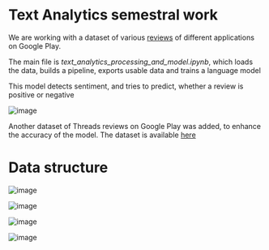 # Text Analytics semestral work
We are working with a dataset of various [reviews](https://www.kaggle.com/datasets/trainingdatapro/6000-messengers-reviews-google-play) of different applications on Google Play.

The main file is *text_analytics_processing_and_model.ipynb*, which loads the data, builds a pipeline, exports usable data and trains a language model

This model detects sentiment, and tries to predict, whether a review is positive or negative

![image](https://github.com/Yes-and/text-analytics-semestral-work/assets/72066894/a9d9d724-baf4-48ac-9e37-f5ca37dacdc7)

Another dataset of Threads reviews on Google Play was added, to enhance the accuracy of the model. The dataset is available [here](https://www.kaggle.com/datasets/jayagopal20/threads-app-reviews-dataset)

# Data structure
![image](https://github.com/Yes-and/text-analytics-semestral-work/assets/72066894/666c93d2-a357-4b5e-9095-c8e16919dda5)

![image](https://github.com/Yes-and/text-analytics-semestral-work/assets/72066894/f59546c5-7e59-4950-9c18-148b55dc793a)

![image](https://github.com/Yes-and/text-analytics-semestral-work/assets/72066894/70d61230-87d6-4637-8bca-98c17e89da6d)

![image](https://github.com/Yes-and/text-analytics-semestral-work/assets/72066894/35a2a720-11cf-423e-a216-649879da2952)
